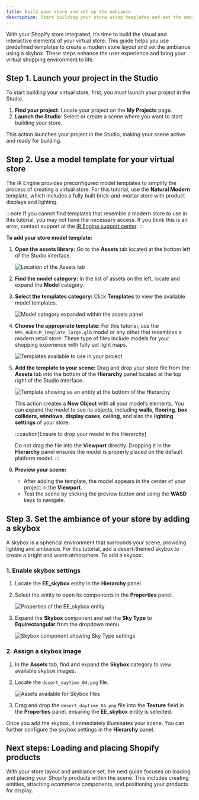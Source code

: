 ```yaml
---
title: Build your store and set up the ambiance
description: Start building your store using templates and set the ambiance.
---
```



With your Shopify store integrated, it’s time to build the visual and interactive elements of your virtual store. This guide helps you use predefined templates to create a modern store layout and set the ambiance using a skybox. These steps enhance the user experience and bring your virtual shopping environment to life.

## Step 1. Launch your project in the Studio

To start building your virtual store, first, you must launch your project in the Studio.

1. **Find your project**: Locate your project on the **My Projects** page.
2. **Launch the Studio**: Select or create a scene where you want to start building your store.

This action launches your project in the Studio, making your scene active and ready for building.

## Step 2. Use a model template for your virtual store

The iR Engine provides preconfigured model templates to simplify the process of creating a virtual store. For this tutorial, use the **Natural Modern** template, which includes a fully built brick-and-mortar store with product displays and lighting.

:::note
If you cannot find templates that resemble a modern store to use in this tutorial, you may not have the necessary access. If you think this is an error, contact support at the [iR Engine support center](https://help.theinfinitereality.com/hc/en-us).
:::

**To add your store model template:**

1. **Open the assets library:** Go to the **Assets** tab located at the bottom left of the Studio interface.

    ![Location of the Assets tab](../../../../assets/images/tutorials-and-examples/build-an-ecommerce-store-with-shopify-integration/build-your-store-templates-and-ambiance/assets-tab-location.png)

2. **Find the model category:** In the list of assets on the left, locate and expand the **Model** category.
3. **Select the templates category:** Click **Templates** to view the available model templates.

    ![Model category expanded within the assets panel](../../../../assets/images/tutorials-and-examples/build-an-ecommerce-store-with-shopify-integration/build-your-store-templates-and-ambiance/model-category-expanded.png)

4. **Choose the appropriate template:** For this tutorial, use the `NMS_HubsLM_Template_large.glb` model or any other that resembles a modern retail store. These type of files include models for your shopping experience with fully set light maps.

    ![Templates available to use in your project](../../../../assets/images/tutorials-and-examples/build-an-ecommerce-store-with-shopify-integration/build-your-store-templates-and-ambiance/templates-available.png)

5. **Add the template to your scene:** Drag and drop your store file from the **Assets** tab into the bottom of the **Hierarchy** panel located at the top right of the Studio interface.

    ![Template showing as an entity at the bottom of the Hierarchy](../../../../assets/images/tutorials-and-examples/build-an-ecommerce-store-with-shopify-integration/build-your-store-templates-and-ambiance/template-entity-hierarchy.png)

    This action creates a **New Object** with all your model’s elements. You can expand the model to see its objects, including **walls**, **flooring**, **box colliders**, **windows**, **display cases**, **ceiling**, and also the **lighting settings** of your store.

    :::caution[Ensure to drop your model in the Hierarchy]

    Do not drag the file into the **Viewport** directly. Dropping it in the **Hierarchy** panel ensures the model is properly placed on the default platform model.
    :::

6. **Preview your scene:**

   - After adding the template, the model appears in the center of your project in the **Viewport**.
   - Test the scene by clicking the preview button and using the **WASD** keys to navigate.

## Step 3. Set the ambiance of your store by adding a skybox

A skybox is a spherical environment that surrounds your scene, providing lighting and ambiance. For this tutorial, add a desert-themed skybox to create a bright and warm atmosphere. To add a skybox:

### 1. Enable skybox settings

1. Locate the **EE_skybox** entity in the **Hierarchy** panel.
2. Select the entity to open its components in the **Properties** panel.

    ![Properties of the EE_skybox entity](../../../../assets/images/tutorials-and-examples/build-an-ecommerce-store-with-shopify-integration/build-your-store-templates-and-ambiance/ee-skybox-entity-properties.png)

3. Expand the **Skybox** component and set the **Sky Type** to **Equirectangular** from the dropdown menu.

    ![Skybox component showing Sky Type settings](../../../../assets/images/tutorials-and-examples/build-an-ecommerce-store-with-shopify-integration/build-your-store-templates-and-ambiance/skybox-component-sky-type.png)

### 2. Assign a skybox image

 1. In the **Assets** tab, find and expand the **Skybox** category to view available skybox images.
 2. Locate the `desert_daytime_04.png` file.

    ![Assets available for Skybox files](../../../../assets/images/tutorials-and-examples/build-an-ecommerce-store-with-shopify-integration/build-your-store-templates-and-ambiance/skybox-files-assets.png)

 3. Drag and drop the `desert_daytime_04.png` file into the **Texture** field in the **Properties** panel, ensuring the **EE_skybox** entity is selected.

Once you add the skybox, it immediately illuminates your scene. You can further configure the skybox settings in the **Hierarchy** panel.

## Next steps: Loading and placing Shopify products

With your store layout and ambiance set, the next guide focuses on loading and placing your Shopify products within the scene. This includes creating entities, attaching ecommerce components, and positioning your products for display.
